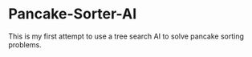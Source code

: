 # Pancake-Sorter-AI

This is my first attempt to use a tree search AI to solve pancake sorting problems.